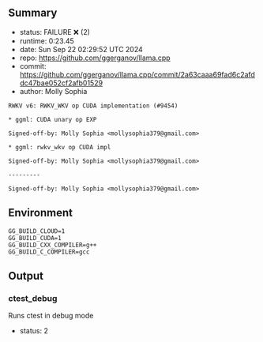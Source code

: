 ## Summary

- status:  FAILURE ❌ (2)
- runtime: 0:23.45
- date:    Sun Sep 22 02:29:52 UTC 2024
- repo:    https://github.com/ggerganov/llama.cpp
- commit:  https://github.com/ggerganov/llama.cpp/commit/2a63caaa69fad6c2afddc47bae052cf2afb01529
- author:  Molly Sophia
```
RWKV v6: RWKV_WKV op CUDA implementation (#9454)

* ggml: CUDA unary op EXP

Signed-off-by: Molly Sophia <mollysophia379@gmail.com>

* ggml: rwkv_wkv op CUDA impl

Signed-off-by: Molly Sophia <mollysophia379@gmail.com>

---------

Signed-off-by: Molly Sophia <mollysophia379@gmail.com>
```

## Environment

```
GG_BUILD_CLOUD=1
GG_BUILD_CUDA=1
GG_BUILD_CXX_COMPILER=g++
GG_BUILD_C_COMPILER=gcc
```

## Output

### ctest_debug

Runs ctest in debug mode
- status: 2
```

```

